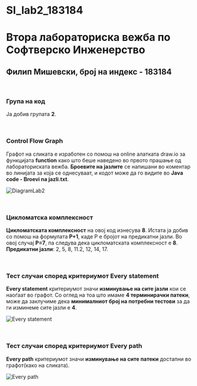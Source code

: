 # SI_lab2_183184
# Втора лабораториска вежба по Софтверско Инженерство
## Филип Мишевски, број на индекс - 183184 

<br/>

### Група на код
  Ја добив групата **2**.

<br/>

### Control Flow Graph
  Графот на сликата е изработен со помош на online алатката draw.io за функцијата **function** како што беше наведено во првото прашање од лабораториската вежба. **Броевите на јазлите** се напишани во коментар во линијата за која се однесуваат, и кодот може да го видите во **Java code - Broevi na jazli.txt**.

![DiagramLab2](https://user-images.githubusercontent.com/62188659/84576094-5f20f200-adb2-11ea-92f4-626ade4be1af.png)


<br/>

### Цикломатска комплексност
  **Цикломатската комплексност** на овој код изнесува **8**. Истата ја добив со помош на формулата **P+1**, каде P е бројот на предикатни јазли. Во овој случај **P=7**, па следува дека цикломатската комплексност е **8**. <br/> **Предикатни јазли**: 2, 5, 8, 11.2, 12, 14, 17.

<br/>

### Тест случаи според критериумот Every statement
  **Every statement** критериумот значи **изминување на сите јазли** кои се наоѓаат во графот. Со оглед на тоа што имаме **4 терминирачки патеки**, може да заклучиме дека **минималниот број на потребни тестови** за да ги изминеме сите јазли е **4**.

![Every statement](https://user-images.githubusercontent.com/62188659/84576142-c8086a00-adb2-11ea-8899-fd357a880274.png)

<br/>

### Тест случаи според критериумот Every path
  **Every path** критериумот значи **изминување на сите патеки** достапни во графот(како на сликата).

![Every path](https://user-images.githubusercontent.com/62188659/84576156-d9ea0d00-adb2-11ea-960b-1bc7aeea8699.png)
